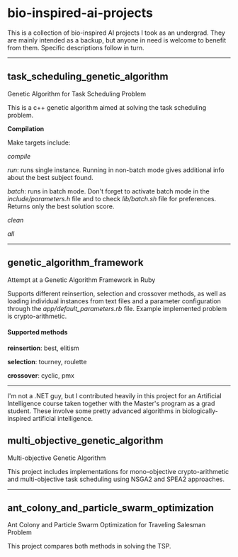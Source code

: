 # bio-inspired-ai-projects

This is a collection of bio-inspired AI projects I took as an undergrad. They are mainly intended as a backup, but anyone in need is welcome to benefit from them. Specific descriptions follow in turn.

---

## task_scheduling_genetic_algorithm
Genetic Algorithm for Task Scheduling Problem

This is a c++ genetic algorithm aimed at solving the task scheduling problem.

**Compilation**

Make targets include:

*compile*

*run*: runs single instance. Running in non-batch mode gives additional info about the best subject found.

*batch*: runs in batch mode. Don't forget to activate batch mode in the *include/parameters.h* file and to check *lib/batch.sh* file for preferences. Returns only the best solution score.

*clean*

*all*

---

## genetic_algorithm_framework
Attempt at a Genetic Algorithm Framework in Ruby

Supports different reinsertion, selection and crossover methods, as well as loading individual instances from text files and a parameter configuration through the *app/default_parameters.rb* file. Example implemented problem is crypto-arithmetic.

#### Supported methods

**reinsertion**: best, elitism

**selection**: tourney, roulette

**crossover**: cyclic, pmx

---

I'm not a .NET guy, but I contributed heavily in this project for an Artificial Intelligence course taken together with the Master's program as a grad student. These involve some pretty advanced algorithms in biologically-inspired artificial intelligence.

## multi_objective_genetic_algorithm

Multi-objective Genetic Algorithm

This project includes implementations for mono-objective crypto-arithmetic and multi-objective task scheduling using NSGA2 and SPEA2 approaches.

---

## ant_colony_and_particle_swarm_optimization

Ant Colony and Particle Swarm Optimization for Traveling Salesman Problem

This project compares both methods in solving the TSP.
